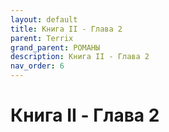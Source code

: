 ```yaml
---
layout: default
title: Книга II - Глава 2
parent: Terrix
grand_parent: РОМАНЫ
description: Книга II - Глава 2
nav_order: 6
---
```


# Книга II - Глава 2
